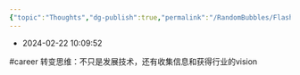 ```yaml
---
{"topic":"Thoughts","dg-publish":true,"permalink":"/RandomBubbles/FlashThoughts/2024-02-22/","dgPassFrontmatter":true,"noteIcon":""}
---
```


- 2024-02-22 10:09:52

#career 转变思维：不只是发展技术，还有收集信息和获得行业的vision
